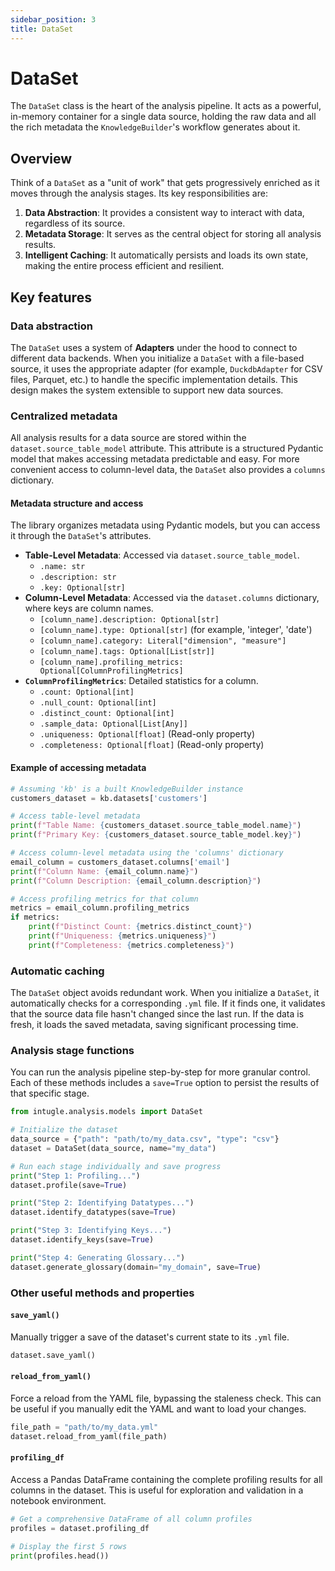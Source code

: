 ```yaml
---
sidebar_position: 3
title: DataSet
---
```


# DataSet

The `DataSet` class is the heart of the analysis pipeline. It acts as a powerful, in-memory container for a single data source, holding the raw data and all the rich metadata the `KnowledgeBuilder`'s workflow generates about it.

## Overview

Think of a `DataSet` as a "unit of work" that gets progressively enriched as it moves through the analysis stages. Its key responsibilities are:

1.  **Data Abstraction**: It provides a consistent way to interact with data, regardless of its source.
2.  **Metadata Storage**: It serves as the central object for storing all analysis results.
3.  **Intelligent Caching**: It automatically persists and loads its own state, making the entire process efficient and resilient.

## Key features

### Data abstraction

The `DataSet` uses a system of **Adapters** under the hood to connect to different data backends. When you initialize a `DataSet` with a file-based source, it uses the appropriate adapter (for example, `DuckdbAdapter` for CSV files, Parquet, etc.) to handle the specific implementation details. This design makes the system extensible to support new data sources.

### Centralized metadata

All analysis results for a data source are stored within the `dataset.source_table_model` attribute. This attribute is a structured Pydantic model that makes accessing metadata predictable and easy. For more convenient access to column-level data, the `DataSet` also provides a `columns` dictionary.

#### Metadata structure and access

The library organizes metadata using Pydantic models, but you can access it through the `DataSet`'s attributes.

-   **Table-Level Metadata**: Accessed via `dataset.source_table_model`.
    -   `.name: str`
    -   `.description: str`
    -   `.key: Optional[str]`
-   **Column-Level Metadata**: Accessed via the `dataset.columns` dictionary, where keys are column names.
    -   `[column_name].description: Optional[str]`
    -   `[column_name].type: Optional[str]` (for example, 'integer', 'date')
    -   `[column_name].category: Literal["dimension", "measure"]`
    -   `[column_name].tags: Optional[List[str]]`
    -   `[column_name].profiling_metrics: Optional[ColumnProfilingMetrics]`
-   **`ColumnProfilingMetrics`**: Detailed statistics for a column.
    -   `.count: Optional[int]`
    -   `.null_count: Optional[int]`
    -   `.distinct_count: Optional[int]`
    -   `.sample_data: Optional[List[Any]]`
    -   `.uniqueness: Optional[float]` (Read-only property)
    -   `.completeness: Optional[float]` (Read-only property)

#### Example of accessing metadata

```python
# Assuming 'kb' is a built KnowledgeBuilder instance
customers_dataset = kb.datasets['customers']

# Access table-level metadata
print(f"Table Name: {customers_dataset.source_table_model.name}")
print(f"Primary Key: {customers_dataset.source_table_model.key}")

# Access column-level metadata using the 'columns' dictionary
email_column = customers_dataset.columns['email']
print(f"Column Name: {email_column.name}")
print(f"Column Description: {email_column.description}")

# Access profiling metrics for that column
metrics = email_column.profiling_metrics
if metrics:
    print(f"Distinct Count: {metrics.distinct_count}")
    print(f"Uniqueness: {metrics.uniqueness}")
    print(f"Completeness: {metrics.completeness}")
```

### Automatic caching

The `DataSet` object avoids redundant work. When you initialize a `DataSet`, it automatically checks for a corresponding `.yml` file. If it finds one, it validates that the source data file hasn't changed since the last run. If the data is fresh, it loads the saved metadata, saving significant processing time.

### Analysis stage functions

You can run the analysis pipeline step-by-step for more granular control. Each of these methods includes a `save=True` option to persist the results of that specific stage.

```python
from intugle.analysis.models import DataSet

# Initialize the dataset
data_source = {"path": "path/to/my_data.csv", "type": "csv"}
dataset = DataSet(data_source, name="my_data")

# Run each stage individually and save progress
print("Step 1: Profiling...")
dataset.profile(save=True)

print("Step 2: Identifying Datatypes...")
dataset.identify_datatypes(save=True)

print("Step 3: Identifying Keys...")
dataset.identify_keys(save=True)

print("Step 4: Generating Glossary...")
dataset.generate_glossary(domain="my_domain", save=True)
```

### Other useful methods and properties

#### `save_yaml()`

Manually trigger a save of the dataset's current state to its `.yml` file.

```python
dataset.save_yaml()
```

#### `reload_from_yaml()`

Force a reload from the YAML file, bypassing the staleness check. This can be useful if you manually edit the YAML and want to load your changes.

```python
file_path = "path/to/my_data.yml"
dataset.reload_from_yaml(file_path)
```

#### `profiling_df`

Access a Pandas DataFrame containing the complete profiling results for all columns in the dataset. This is useful for exploration and validation in a notebook environment.

```python
# Get a comprehensive DataFrame of all column profiles
profiles = dataset.profiling_df

# Display the first 5 rows
print(profiles.head())
```